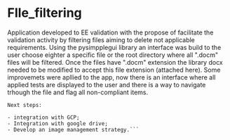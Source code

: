 # FIle_filtering
Application developed to EE validation with the propose of facilitate the validation activity by filtering files aiming to delete not applicable requirements.
Using the pysimpplegui library an interface was build to the user choose eighter a specific file or the root directory where all ".docm" files will be filtered.
Once the files have ".docm" extension the library docx needed to be modified to accept this file extension (attached here).
Some improvemets were apllied to the app, now there is an interface where all applied tests are displayed to the user and there is a way to navigate trhough the file and flag all non-compliant items.

```
Next steps:

- integration with GCP;
- Integration with google drive;
- Develop an image management strategy.```
